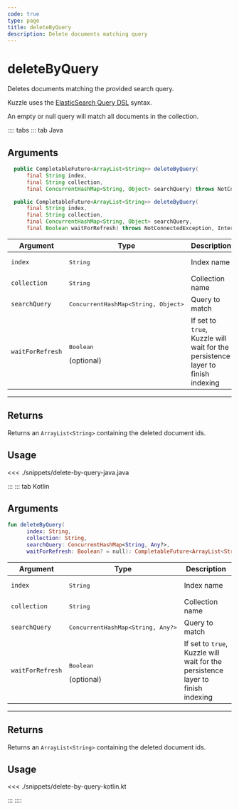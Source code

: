 ```yaml
---
code: true
type: page
title: deleteByQuery
description: Delete documents matching query
---
```


# deleteByQuery

Deletes documents matching the provided search query.

Kuzzle uses the [ElasticSearch Query DSL](https://www.elastic.co/guide/en/elasticsearch/reference/7.4/query-dsl.html) syntax.

An empty or null query will match all documents in the collection.

:::: tabs
::: tab Java

## Arguments

```java
  public CompletableFuture<ArrayList<String>> deleteByQuery(
      final String index,
      final String collection,
      final ConcurrentHashMap<String, Object> searchQuery) throws NotConnectedException, InternalException

  public CompletableFuture<ArrayList<String>> deleteByQuery(
      final String index,
      final String collection,
      final ConcurrentHashMap<String, Object> searchQuery,
      final Boolean waitForRefresh) throws NotConnectedException, InternalException
```

| Argument           | Type                                         | Description     |
| ------------------ | -------------------------------------------- | --------------- |
| `index`            | <pre>String</pre>                            | Index name      |
| `collection`       | <pre>String</pre>                            | Collection name |
| `searchQuery`      | <pre>ConcurrentHashMap<String, Object></pre> | Query to match  |
| `waitForRefresh`   | <pre>Boolean</pre> (optional)                | If set to `true`, Kuzzle will wait for the persistence layer to finish indexing|

---

## Returns

Returns an `ArrayList<String>` containing the deleted document ids.

## Usage

<<< ./snippets/delete-by-query-java.java

:::
::: tab Kotlin

## Arguments

```kotlin
fun deleteByQuery(
      index: String,
      collection: String,
      searchQuery: ConcurrentHashMap<String, Any?>,
      waitForRefresh: Boolean? = null): CompletableFuture<ArrayList<String>>
```

| Argument           | Type                                         | Description     |
| ------------------ | -------------------------------------------- | --------------- |
| `index`            | <pre>String</pre>                            | Index name      |
| `collection`       | <pre>String</pre>                            | Collection name |
| `searchQuery`      | <pre>ConcurrentHashMap<String, Any?></pre> | Query to match  |
| `waitForRefresh`   | <pre>Boolean</pre> (optional)                | If set to `true`, Kuzzle will wait for the persistence layer to finish indexing|

---

## Returns

Returns an `ArrayList<String>` containing the deleted document ids.

## Usage

<<< ./snippets/delete-by-query-kotlin.kt

:::
::::